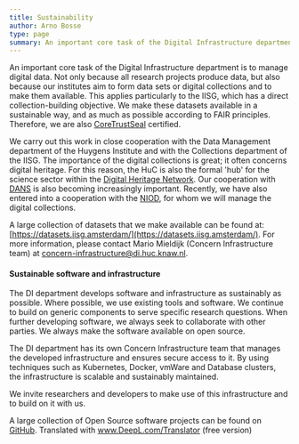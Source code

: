 ```yaml
---
title: Sustainability
author: Arno Bosse
type: page
summary: An important core task of the Digital Infrastructure department is to manage digital data. Not only because all research projects produce data, but also because our institutes aim to form data sets or digital collections and to make them available. 
---
```

An important core task of the Digital Infrastructure department is to manage digital data. Not only because all research projects produce data, but also because our institutes aim to form data sets or digital collections and to make them available. This applies particularly to the IISG, which has a direct collection-building objective. We make these datasets available in a sustainable way, and as much as possible according to FAIR principles. Therefore, we are also [CoreTrustSeal](https://www.coretrustseal.org/) certified.

We carry out this work in close cooperation with the Data Management department of the Huygens Institute and with the Collections department of the IISG.
The importance of the digital collections is great; it often concerns digital heritage. For this reason, the HuC is also the formal 'hub' for the science sector within the [Digital Heritage Network](https://netwerkdigitaalerfgoed.nl/). Our cooperation with [DANS](https://dans.knaw.nl/) is also becoming increasingly important. Recently, we have also entered into a cooperation with the [NIOD](https://www.niod.nl/), for whom we will manage the digital collections.

A large collection of datasets that we make available can be found at: [https://datasets.iisg.amsterdam/](https://datasets.iisg.amsterdam/).
For more information, please contact Mario Mieldijk (Concern Infrastructure team) at [concern-infrastructure@di.huc.knaw.nl](mailto:concern-infrastructure@di.huc.knaw.nl).

#### Sustainable software and infrastructure

The DI department develops software and infrastructure as sustainably as possible. Where possible, we use existing tools and software. We continue to build on generic components to serve specific research questions. When further developing software, we always seek to collaborate with other parties. We always make the software available on open source.

The DI department has its own Concern Infrastructure team that manages the developed infrastructure and ensures secure access to it. By using techniques such as Kubernetes, Docker, vmWare and Database clusters, the infrastructure is scalable and sustainably maintained.

We invite researchers and developers to make use of this infrastructure and to build on it with us.

A large collection of Open Source software projects can be found on [GitHub](https://github.com/knaw-huc). Translated with www.DeepL.com/Translator (free version)
